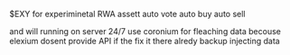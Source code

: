 $EXY for experiminetal RWA assett
auto vote
auto buy
auto sell

and will running on server 24/7 
use coronium for fleaching data becouse elexium dosent provide API
if the fix it there alredy backup injecting data